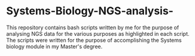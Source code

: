 # Systems-Biology-NGS-analysis-
This repository contains bash scripts written by me for the purpose of analysing NGS data for the various purposes as highlighted in each script. The scripts were written for the purpose of accomplishing the Systems biology module in my Master's degree.
